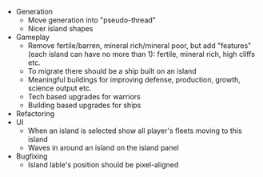 * Generation
	* Move generation into "pseudo-thread"
	* Nicer island shapes
* Gameplay
	* Remove fertile/barren, mineral rich/mineral poor, but add "features" (each island can have no more than 1): fertile, mineral rich, high cliffs etc.
	* To migrate there should be a ship built on an island
	* Meaningful buildings for improving defense, production, growth, science output etc.
	* Tech based upgrades for warriors
	* Building based upgrades for ships
* Refactoring
* UI
	* When an island is selected show all player's fleets moving to this island
	* Waves in around an island on the island panel
* Bugfixing
	* Island lable's position should be pixel-aligned